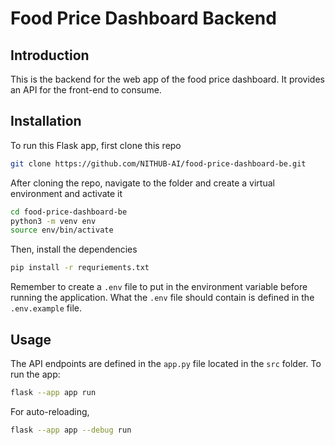 # Food Price Dashboard Backend

## Introduction

This is the backend for the web app of the food price dashboard. It provides an API for the front-end to consume.

## Installation

To run this Flask app, first clone this repo

```bash
git clone https://github.com/NITHUB-AI/food-price-dashboard-be.git
```

After cloning the repo, navigate to the folder and create a virtual environment and activate it

```bash
cd food-price-dashboard-be
python3 -m venv env
source env/bin/activate
```

Then, install the dependencies

```bash
pip install -r requriements.txt
```

Remember to create a `.env` file to put in the environment variable before running the application. What the `.env` file should contain is defined in the `.env.example` file.

## Usage

The API endpoints are defined in the `app.py` file located in the `src` folder. To run the app:

```bash
flask --app app run
```

For auto-reloading,

```bash
flask --app app --debug run
```

